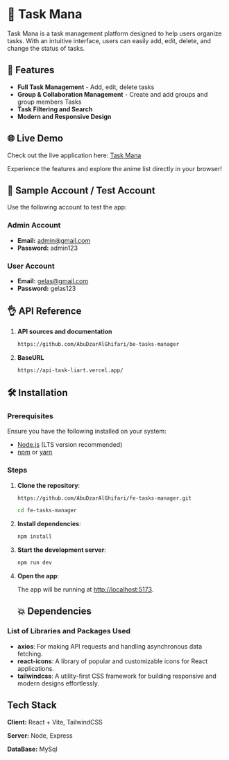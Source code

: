 
# 🍥 Task Mana  

Task Mana is a task management platform designed to help users organize tasks. With an intuitive interface, users can easily add, edit, delete, and change the status of tasks.
## 🚀 Features

- **Full Task Management** - Add, edit, delete tasks
- **Group & Collaboration Management** - Create and add groups and group members Tasks
- **Task Filtering and Search**
- **Modern and Responsive Design**

## 🌐 Live Demo

Check out the live application here: [Task Mana](https://tasks-man.vercel.app)

Experience the features and explore the anime list directly in your browser!

## 👾 Sample Account / Test Account
Use the following account to test the app:

### Admin Account
- **Email:** admin@gmail.com
- **Password:** admin123

### User Account
- **Email:** gelas@gmail.com
- **Password:** gelas123
## 👌 API Reference

1. **API sources and documentation**

   ```bash
   https://github.com/AbuDzarAlGhifari/be-tasks-manager
   ```

2. **BaseURL**
   ```bash
   https://api-task-liart.vercel.app/
   ```

   




## 🛠 Installation

### Prerequisites

Ensure you have the following installed on your system:  
- [Node.js](https://nodejs.org/) (LTS version recommended)  
- [npm](https://www.npmjs.com/) or [yarn](https://yarnpkg.com/)  

### Steps

1. **Clone the repository**:

   ```bash
   https://github.com/AbuDzarAlGhifari/fe-tasks-manager.git

   cd fe-tasks-manager
   ```

2. **Install dependencies**:

   ```bash
   npm install
   ```

3. **Start the development server**:

   ```bash
   npm run dev
   ```

4. **Open the app**:

   The app will be running at [http://localhost:5173](http://localhost:5173).

    ## 💥 Dependencies  

### List of Libraries and Packages Used  

- **axios**: For making API requests and handling asynchronous data fetching.   
- **react-icons**: A library of popular and customizable icons for React applications.  
- **tailwindcss**: A utility-first CSS framework for building responsive and modern designs effortlessly.  

## Tech Stack

**Client:** React + Vite, TailwindCSS

**Server:** Node, Express

**DataBase:** MySql

